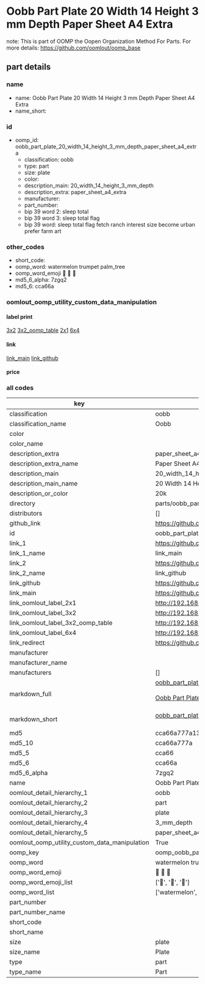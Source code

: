 # Oobb Part Plate 20 Width 14 Height 3 mm Depth Paper Sheet A4 Extra  

note: This is part of OOMP the Oopen Organization Method For Parts. For more details: https://github.com/oomlout/oomp_base

##  part details
  







### name
* name: Oobb Part Plate 20 Width 14 Height 3 mm Depth Paper Sheet A4 Extra
* name_short: 
### id
* oomp_id: oobb_part_plate_20_width_14_height_3_mm_depth_paper_sheet_a4_extra
  * classification: oobb
  * type: part
  * size: plate
  * color: 
  * description_main: 20_width_14_height_3_mm_depth
  * description_extra: paper_sheet_a4_extra
  * manufacturer: 
  * part_number: 
  * bip 39 word 2: sleep total
  * bip 39 word 3: sleep total flag
  * bip 39 word: sleep total flag fetch ranch interest size become urban prefer farm art

### other_codes
* short_code: 
* oomp_word: watermelon trumpet palm_tree
* oomp_word_emoji :watermelon: :trumpet: :palm_tree:
* md5_6_alpha: 7zgq2
* md5_6: cca66a






### oomlout_oomp_utility_custom_data_manipulation
#### label print
[3x2](http://192.168.1.245:1112/?label=oomp%207zgq2)
[3x2_oomp_table](http://192.168.1.108:1112/?label=oomp%207zgq2)
[2x1](http://192.168.1.242:1112/?label=oomp%207zgq2)
[6x4](http://192.168.1.55:1112/?label=oomp%207zgq2)    

#### link

[link_main](https://github.com/oomlout/oomlout_oomp_version_1_messy/tree/main/parts/oobb_part_plate_20_width_14_height_3_mm_depth_paper_sheet_a4_extra) [link_github](https://github.com/oomlout/oomlout_oomp_version_1_messy/tree/main/parts/oobb_part_plate_20_width_14_height_3_mm_depth_paper_sheet_a4_extra)                             

#### price







### all codes 
| key | value |  
| --- | --- |  
| classification | oobb |  
| classification_name | Oobb |  
| color |  |  
| color_name |  |  
| description_extra | paper_sheet_a4_extra |  
| description_extra_name | Paper Sheet A4 Extra |  
| description_main | 20_width_14_height_3_mm_depth |  
| description_main_name | 20 Width 14 Height 3 mm Depth |  
| description_or_color | 20k |  
| directory | parts/oobb_part_plate_20_width_14_height_3_mm_depth_paper_sheet_a4_extra |  
| distributors | [] |  
| github_link | https://github.com/oomlout/oomlout_oomp_part_src/tree/main/parts/oobb_part_plate_20_width_14_height_3_mm_depth_paper_sheet_a4_extra |  
| id | oobb_part_plate_20_width_14_height_3_mm_depth_paper_sheet_a4_extra |  
| link_1 | https://github.com/oomlout/oomlout_oomp_version_1_messy/tree/main/parts/oobb_part_plate_20_width_14_height_3_mm_depth_paper_sheet_a4_extra |  
| link_1_name | link_main |  
| link_2 | https://github.com/oomlout/oomlout_oomp_version_1_messy/tree/main/parts/oobb_part_plate_20_width_14_height_3_mm_depth_paper_sheet_a4_extra |  
| link_2_name | link_github |  
| link_github | https://github.com/oomlout/oomlout_oomp_version_1_messy/tree/main/parts/oobb_part_plate_20_width_14_height_3_mm_depth_paper_sheet_a4_extra |  
| link_main | https://github.com/oomlout/oomlout_oomp_version_1_messy/tree/main/parts/oobb_part_plate_20_width_14_height_3_mm_depth_paper_sheet_a4_extra |  
| link_oomlout_label_2x1 | http://192.168.1.242:1112/?label=oomp%207zgq2 |  
| link_oomlout_label_3x2 | http://192.168.1.245:1112/?label=oomp%207zgq2 |  
| link_oomlout_label_3x2_oomp_table | http://192.168.1.108:1112/?label=oomp%207zgq2 |  
| link_oomlout_label_6x4 | http://192.168.1.55:1112/?label=oomp%207zgq2 |  
| link_redirect | https://github.com/oomlout/oomlout_oomp_version_1_messy/tree/main/parts/oobb_part_plate_20_width_14_height_3_mm_depth_paper_sheet_a4_extra |  
| manufacturer |  |  
| manufacturer_name |  |  
| manufacturers | [] |  
| markdown_full | [oobb_part_plate_20_width_14_height_3_mm_depth_paper_sheet_a4_extra](none)<br>[](none)<br>[Oobb Part Plate 20 Width 14 Height 3 Mm Depth Paper Sheet A4 Extra](none)<br><br> |  
| markdown_short | [oobb_part_plate_20_width_14_height_3_mm_depth_paper_sheet_a4_extra](none)<br><br> |  
| md5 | cca66a777a13f93dd6d8c554b0797659 |  
| md5_10 | cca66a777a |  
| md5_5 | cca66 |  
| md5_6 | cca66a |  
| md5_6_alpha | 7zgq2 |  
| name | Oobb Part Plate 20 Width 14 Height 3 mm Depth Paper Sheet A4 Extra |  
| oomlout_detail_hierarchy_1 | oobb |  
| oomlout_detail_hierarchy_2 | part |  
| oomlout_detail_hierarchy_3 | plate |  
| oomlout_detail_hierarchy_4 | 3_mm_depth |  
| oomlout_detail_hierarchy_5 | paper_sheet_a4_extra |  
| oomlout_oomp_utility_custom_data_manipulation | True |  
| oomp_key | oomp_oobb_part_plate_20_width_14_height_3_mm_depth_paper_sheet_a4_extra |  
| oomp_word | watermelon trumpet palm_tree |  
| oomp_word_emoji | :watermelon: :trumpet: :palm_tree: |  
| oomp_word_emoji_list | [':watermelon:', ':trumpet:', ':palm_tree:'] |  
| oomp_word_list | ['watermelon', 'trumpet', 'palm_tree'] |  
| part_number |  |  
| part_number_name |  |  
| short_code |  |  
| short_name |  |  
| size | plate |  
| size_name | Plate |  
| type | part |  
| type_name | Part |  
